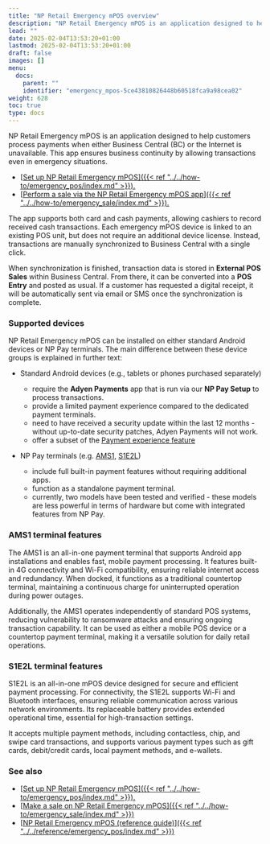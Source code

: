 ```yaml
---
title: "NP Retail Emergency mPOS overview"
description: "NP Retail Emergency mPOS is an application designed to help customers process payments when either Business Central (BC) or the Internet is unavailable. This app ensures business continuity by allowing transactions even in emergency situations."
lead: ""
date: 2025-02-04T13:53:20+01:00
lastmod: 2025-02-04T13:53:20+01:00
draft: false
images: []
menu:
  docs:
    parent: ""
    identifier: "emergency_mpos-5ce43810826448b60518fca9a98cea02"
weight: 628
toc: true
type: docs
---
```


NP Retail Emergency mPOS is an application designed to help customers process payments when either Business Central (BC) or the Internet is unavailable. This app ensures business continuity by allowing transactions even in emergency situations.

- [<ins>Set up NP Retail Emergency mPOS<ins>]({{< ref "../../how-to/emergency_pos/index.md" >}}).
- [<ins>Perform a sale via the NP Retail Emergency mPOS app<ins>]({{< ref "../../how-to/emergency_sale/index.md" >}}).

The app supports both card and cash payments, allowing cashiers to record received cash transactions. Each emergency mPOS device is linked to an existing POS unit, but does not require an additional device license. Instead, transactions are manually synchronized to Business Central with a single click.

When synchronization is finished, transaction data is stored in **External POS Sales** within Business Central. From there, it can be converted into a **POS Entry** and posted as usual. If a customer has requested a digital receipt, it will be automatically sent via email or SMS once the synchronization is complete.

### Supported devices

NP Retail Emergency mPOS can be installed on either standard Android devices or NP Pay terminals. The main difference between these device groups is explained in further text:

- Standard Android devices (e.g., tablets or phones purchased separately)      

  - require the **Adyen Payments** app that is run via our **NP Pay Setup** to process transactions. 
  - provide a limited payment experience compared to the dedicated payment terminals. 
  - need to have received a security update within the last 12 months - without up-to-date security patches, Adyen Payments will not work. 
  - offer a subset of the [<ins>Payment experience feature<ins>](https://www.adyen.com/devices/tap-to-pay-on-android)
  
- NP Pay terminals (e.g. [<ins>AMS1<ins>](https://www.adyen.com/devices/ams1), [<ins>S1E2L<ins>](https://www.adyen.com/devices/castles-s1e2l))

  - include full built-in payment features without requiring additional apps. 
  - function as a standalone payment terminal.
  - currently, two models have been tested and verified - these models are less powerful in terms of hardware but come with integrated features from NP Pay.

### AMS1 terminal features

The AMS1 is an all-in-one payment terminal that supports Android app installations and enables fast, mobile payment processing. It features built-in 4G connectivity and Wi-Fi compatibility, ensuring reliable internet access and redundancy. When docked, it functions as a traditional countertop terminal, maintaining a continuous charge for uninterrupted operation during power outages.

Additionally, the AMS1 operates independently of standard POS systems, reducing vulnerability to ransomware attacks and ensuring ongoing transaction capability. It can be used as either a mobile POS device or a countertop payment terminal, making it a versatile solution for daily retail operations.

### S1E2L terminal features

S1E2L is an all-in-one mPOS device designed for secure and efficient payment processing. For connectivity, the S1E2L supports Wi-Fi and Bluetooth interfaces, ensuring reliable communication across various network environments. Its replaceable battery provides extended operational time, essential for high-transaction settings.

It accepts multiple payment methods, including contactless, chip, and swipe card transactions, and supports various payment types such as gift cards, debit/credit cards, local payment methods, and e-wallets.

### See also

- [<ins>Set up NP Retail Emergency mPOS<ins>]({{< ref "../../how-to/emergency_pos/index.md" >}}).
- [<ins>Make a sale on NP Retail Emergency mPOS<ins>]({{< ref "../../how-to/emergency_sale/index.md" >}})
- [<ins>NP Retail Emergency mPOS (reference guide)<ins>]({{< ref "../../reference/emergency_pos/index.md" >}})